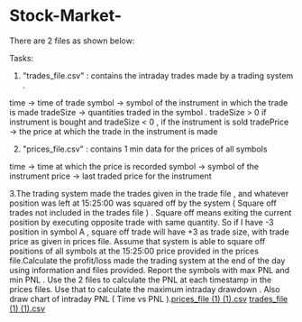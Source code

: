 # Stock-Market-
There are  2 files as shown below:

Tasks:
1. "trades_file.csv" : contains the intraday trades made by a trading system .

time -> time of trade
symbol -> symbol of the instrument in which the trade is made
tradeSize -> quantities traded in the symbol . tradeSize > 0 if instrument is
bought and tradeSize < 0 , if the instrument is sold
tradePrice -> the price at which the trade in the instrument is made


2. "prices_file.csv" : contains 1 min data for the prices of all symbols

time -> time at which the price is recorded
symbol -> symbol of the instrument
price -> last traded price for the instrument



3.The trading system made the trades given in the trade file , and whatever
position was left at 15:25:00 was squared off by the system ( Square off
trades not included in the trades file ) . Square off means exiting the current
position by executing opposite trade with same quantity. So if I have -3
position in symbol A , square off trade will have +3 as trade size, with trade
price as given in prices file. Assume that system is able to square off
positions of all symbols at the 15:25:00 price provided in the prices
file.Calculate the profit/loss made the trading system at the end of the day
using information and files provided.
Report the symbols with max PNL and min PNL .
Use the 2 files to calculate the PNL at each timestamp in the prices files. Use
that to calculate the maximum intraday drawdown . Also draw chart of
intraday PNL ( Time vs PNL ).[prices_file (1) (1).csv](https://github.com/Abhis2709/Stock-Market-/files/10475047/prices_file.1.1.csv)
[trades_file (1) (1).csv](https://github.com/Abhis2709/Stock-Market-/files/10475048/trades_file.1.1.csv)

